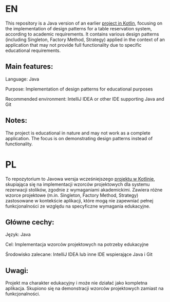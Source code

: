 # EN
This repository is a Java version of an earlier [project in Kotlin](https://github.com/J4nush/TableReservations), focusing on the implementation of design patterns for a table reservation system, according to academic requirements. It contains various design patterns (including Singleton, Factory Method, Strategy) applied in the context of an application that may not provide full functionality due to specific educational requirements.

## Main features:

Language: Java

Purpose: Implementation of design patterns for educational purposes

Recommended environment: IntelliJ IDEA or other IDE supporting Java and Git

## Notes:

The project is educational in nature and may not work as a complete application. The focus is on demonstrating design patterns instead of functionality.

# PL
To repozytorium to Javowa wersja wcześniejszego [projektu w Kotlinie](https://github.com/J4nush/TableReservations), skupiająca się na implementacji wzorców projektowych dla systemu rezerwacji stolików, zgodnie z wymaganiami akademickimi. Zawiera różne wzorce projektowe (m.in. Singleton, Factory Method, Strategy) zastosowane w kontekście aplikacji, które mogą nie zapewniać pełnej funkcjonalności ze względu na specyficzne wymagania edukacyjne.

## Główne cechy:

Język: Java

Cel: Implementacja wzorców projektowych na potrzeby edukacyjne

Środowisko zalecane: IntelliJ IDEA lub inne IDE wspierające Java i Git

## Uwagi:

Projekt ma charakter edukacyjny i może nie działać jako kompletna aplikacja. Skupiono się na demonstracji wzorców projektowych zamiast na funkcjonalności.
